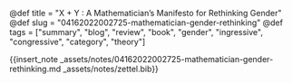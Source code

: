 @def title = "X + Y : A Mathematician’s Manifesto for Rethinking Gender"
@def slug = "04162022002725-mathematician-gender-rethinking"
@def tags = ["summary", "blog", "review", "book", "gender", "ingressive", "congressive", "category", "theory"]

{{insert_note _assets/notes/04162022002725-mathematician-gender-rethinking.md _assets/notes/zettel.bib}}
